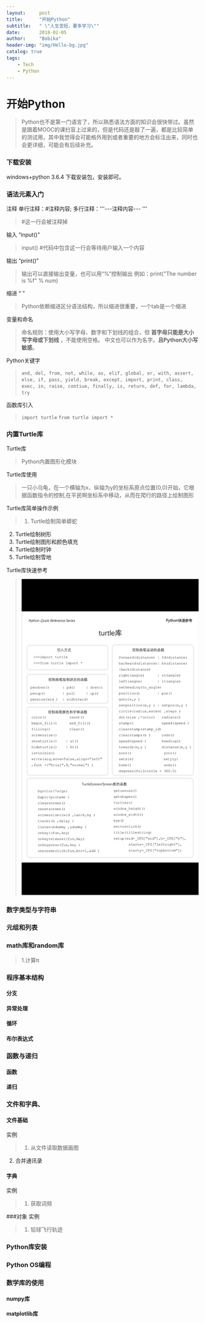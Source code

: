 ```yaml
---
layout:     post
title:      "开始Python"
subtitle:   " \"人生苦短，要多学习\""
date:       2018-02-05
author:     "Bobika"
header-img: "img/Hello-bg.jpg"
catalog: true
tags:
    - Tech
    - Python
---
```

# 开始Python
>Python也不是第一门语言了，所以熟悉语法方面的知识会很快带过。虽然是跟着MOOC的课扫盲上过来的，但是代码还是敲了一遍，都是比较简单的测试用，其中我觉得会可能格外用到或者重要的地方会标注出来，同时也会更详细，可能会有后续补充。

### 下载安装
windows+python 3.6.4
下载安装包，安装即可。

### 语法元素入门
注释 单行注释：\#注释内容; 多行注释：'''---注释内容--- '''  
> \#这一行会被注释掉

输入 “input()”
> input()  \#代码中包含这一行会等待用户输入一个内容

输出 “print()”
> 输出可以直接输出变量，也可以用“%”控制输出
  例如：print("The number is %f" % num)

缩进 “    ”
> Python依赖缩进区分语法结构，所以缩进很重要，一个tab是一个缩进

变量和命名
>命名规则：使用大小写字母、数字和下划线的组合，但 **首字母只能是大小写字母或下划线** ，不能使用空格。 中文也可以作为名字。**且Python大小写敏感**。

Python关键字
> `` and, del, from, not, while, as, elif, global, or, with, assert, else, if, pass, yield, break, except, import, print, class, exec, in, raise, contiue, finally, is, return, def, for, lambda, try ``

>

函数库引入
> `` import turtle ``
> `` from turtle import *  ``

### 内置Turtle库
Turtle库
> Python内置图形化模块

Turtle库使用
> 一只小乌龟，在一个横轴为x、纵轴为y的坐标系原点位置(0,0)开始，它根据函数指令的控制,在平民啊坐标系中移动，从而在爬行的路径上绘制图形

Turtle库简单操作示例
> 1. Turtle绘制简单蟒蛇
  2. Turtle绘制树形
  3. Turtle绘制图形和颜色填充
  4. Turtle绘制时钟
  5. Turtle绘制雪地

Turtle库快速参考
> ![](/img/in-post/post-python/quick-infe.png)

### 数字类型与字符串
### 元组和列表
### math库和random库
>1.计算π

### 程序基本结构
#### 分支
#### 异常处理
#### 循环
#### 布尔表达式

### 函数与递归
#### 函数
#### 递归

### 文件和字典、
#### 文件基础
实例
> 1. 从文件读取数据画图
  2. 合并通讯录
#### 字典
实例
> 1. 获取词频

###对象
实例
> 1. 铅球飞行轨迹

### Python库安装
### Python OS编程
### 数学库的使用
#### numpy库
#### matplotlib库

